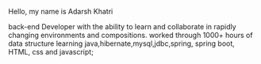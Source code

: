 

Hello, my name is Adarsh Khatri

back-end Developer with the ability to learn and collaborate in rapidly changing environments and compositions. worked through 1000+ hours of data structure learning java,hibernate,mysql,jdbc,spring, spring boot, HTML, css and javascript;


